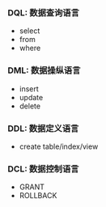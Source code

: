 ### DQL: 数据查询语言

- select
- from
- where

### DML: 数据操纵语言

- insert
- update
- delete

### DDL: 数据定义语言

- create table/index/view

### DCL: 数据控制语言

- GRANT
- ROLLBACK


